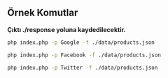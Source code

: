 ## Örnek Komutlar

**Çıktı ./response yoluna kaydedilecektir.**

```sh
php index.php -p Google -f ./data/products.json
```
```sh
php index.php -p Facebook -f ./data/products.json
```
```sh
php index.php -p Twitter -f ./data/products.json
```

